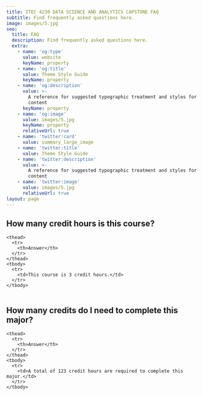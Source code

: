 ```yaml
---
title: ITEC 4230 DATA SCIENCE AND ANALYTICS CAPSTONE FAQ
subtitle: Find frequently asked questions here.
image: images/5.jpg
seo:
  title: FAQ
  description: Find frequently asked questions here.
  extra:
    - name: 'og:type'
      value: website
      keyName: property
    - name: 'og:title'
      value: Theme Style Guide
      keyName: property
    - name: 'og:description'
      value: >-
        A reference for suggested typographic treatment and styles for your
        content
      keyName: property
    - name: 'og:image'
      value: images/5.jpg
      keyName: property
      relativeUrl: true
    - name: 'twitter:card'
      value: summary_large_image
    - name: 'twitter:title'
      value: Theme Style Guide
    - name: 'twitter:description'
      value: >-
        A reference for suggested typographic treatment and styles for your
        content
    - name: 'twitter:image'
      value: images/5.jpg
      relativeUrl: true
layout: page
---
```


## How many credit hours is this course?


<div class="responsive-table">
  <table>
     
    <thead>
      <tr>
        <th>Answer</th> 
      </tr>
    </thead>
    <tbody>
      <tr>
        <td>This course is 3 credit hours.</td>
      </tr>
    </tbody>
    
  </table>
</div>

## How many credits do I need to complete this major?


<div class="responsive-table">
  <table>
     
    <thead>
      <tr>
        <th>Answer</th> 
      </tr>
    </thead>
    <tbody>
      <tr>
        <td>A total of 123 credit hours are required to complete this major.</td>
      </tr>
    </tbody>
    
  </table>
</div>
